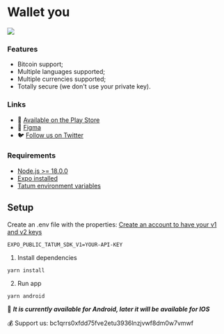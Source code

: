# Wallet you

![](https://i.imgur.com/gB3pq95.jpg)

### Features

- Bitcoin support;
- Multiple languages supported;
- Multiple currencies supported;
- Totally secure (we don't use your private key).

### Links

- :robot: [Available on the Play Store](https://play.google.com/store/apps/details?id=com.cyberkaidev.walletyou)
- :art: [Figma](https://www.figma.com/file/blAHuULYf6EKSGSCJSn4VC/Wallet-you?type=design&t=JjtfPpvcyhgvYuu8-1)
- :bird: [Follow us on Twitter](https://twitter.com/cyberkaidev)

### Requirements

- [Node.js >= 18.0.0](https://nodejs.org/en)
- [Expo installed](https://docs.expo.dev/)
- [Tatum environment variables](https://docs.tatum.com/)

## Setup

Create an .env file with the properties:
[Create an account to have your v1 and v2 keys](https://docs.tatum.com/)

```
EXPO_PUBLIC_TATUM_SDK_V1=YOUR-API-KEY
```

1. Install dependencies

```shell
yarn install
```

2. Run app

```shell
yarn android
```

:apple: **_It is currently available for Android, later it will be available for IOS_**

:moneybag: Support us: bc1qrrs0xfdd75fve2etu3936lnzjvwf8dm0w7vmwf
